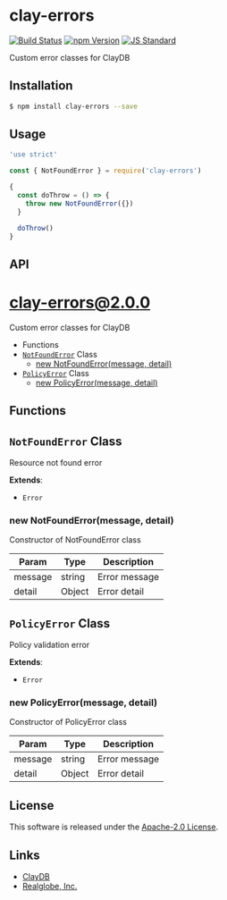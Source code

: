 clay-errors
==========

<!---
This file is generated by ape-tmpl. Do not update manually.
--->

<!-- Badge Start -->
<a name="badges"></a>

[![Build Status][bd_travis_com_shield_url]][bd_travis_com_url]
[![npm Version][bd_npm_shield_url]][bd_npm_url]
[![JS Standard][bd_standard_shield_url]][bd_standard_url]

[bd_repo_url]: https://github.com/realglobe-Inc/clay-errors
[bd_travis_url]: http://travis-ci.org/realglobe-Inc/clay-errors
[bd_travis_shield_url]: http://img.shields.io/travis/realglobe-Inc/clay-errors.svg?style=flat
[bd_travis_com_url]: http://travis-ci.com/realglobe-Inc/clay-errors
[bd_travis_com_shield_url]: https://api.travis-ci.com/realglobe-Inc/clay-errors.svg?token=aeFzCpBZebyaRijpCFmm
[bd_license_url]: https://github.com/realglobe-Inc/clay-errors/blob/master/LICENSE
[bd_codeclimate_url]: http://codeclimate.com/github/realglobe-Inc/clay-errors
[bd_codeclimate_shield_url]: http://img.shields.io/codeclimate/github/realglobe-Inc/clay-errors.svg?style=flat
[bd_codeclimate_coverage_shield_url]: http://img.shields.io/codeclimate/coverage/github/realglobe-Inc/clay-errors.svg?style=flat
[bd_gemnasium_url]: https://gemnasium.com/realglobe-Inc/clay-errors
[bd_gemnasium_shield_url]: https://gemnasium.com/realglobe-Inc/clay-errors.svg
[bd_npm_url]: http://www.npmjs.org/package/clay-errors
[bd_npm_shield_url]: http://img.shields.io/npm/v/clay-errors.svg?style=flat
[bd_standard_url]: http://standardjs.com/
[bd_standard_shield_url]: https://img.shields.io/badge/code%20style-standard-brightgreen.svg

<!-- Badge End -->


<!-- Description Start -->
<a name="description"></a>

Custom error classes for ClayDB

<!-- Description End -->


<!-- Overview Start -->
<a name="overview"></a>



<!-- Overview End -->


<!-- Sections Start -->
<a name="sections"></a>

<!-- Section from "doc/guides/01.Installation.md.hbs" Start -->

<a name="section-doc-guides-01-installation-md"></a>

Installation
-----

```bash
$ npm install clay-errors --save
```


<!-- Section from "doc/guides/01.Installation.md.hbs" End -->

<!-- Section from "doc/guides/02.Usage.md.hbs" Start -->

<a name="section-doc-guides-02-usage-md"></a>

Usage
---------

```javascript
'use strict'

const { NotFoundError } = require('clay-errors')

{
  const doThrow = () => {
    throw new NotFoundError({})
  }

  doThrow()
}

```


<!-- Section from "doc/guides/02.Usage.md.hbs" End -->

<!-- Section from "doc/guides/03.API.md.hbs" Start -->

<a name="section-doc-guides-03-a-p-i-md"></a>

API
---------

# clay-errors@2.0.0

Custom error classes for ClayDB

+ Functions
+ [`NotFoundError`](#clay-errors-classes) Class
  + [new NotFoundError(message, detail)](#clay-errors-classes-not-found-error-constructor)
+ [`PolicyError`](#clay-errors-classes) Class
  + [new PolicyError(message, detail)](#clay-errors-classes-policy-error-constructor)

## Functions



<a class='md-heading-link' name="clay-errors-classes"></a>

## `NotFoundError` Class

Resource not found error

**Extends**: 

+ `Error`



<a class='md-heading-link' name="clay-errors-classes-not-found-error-constructor" ></a>

### new NotFoundError(message, detail)

Constructor of NotFoundError class

| Param | Type | Description |
| ----- | --- | -------- |
| message | string | Error message |
| detail | Object | Error detail |


<a class='md-heading-link' name="clay-errors-classes"></a>

## `PolicyError` Class

Policy validation error

**Extends**: 

+ `Error`



<a class='md-heading-link' name="clay-errors-classes-policy-error-constructor" ></a>

### new PolicyError(message, detail)

Constructor of PolicyError class

| Param | Type | Description |
| ----- | --- | -------- |
| message | string | Error message |
| detail | Object | Error detail |







<!-- Section from "doc/guides/03.API.md.hbs" End -->


<!-- Sections Start -->


<!-- LICENSE Start -->
<a name="license"></a>

License
-------
This software is released under the [Apache-2.0 License](https://github.com/realglobe-Inc/clay-errors/blob/master/LICENSE).

<!-- LICENSE End -->


<!-- Links Start -->
<a name="links"></a>

Links
------

+ [ClayDB][clay_d_b_url]
+ [Realglobe, Inc.][realglobe,_inc__url]

[clay_d_b_url]: https://github.com/realglobe-Inc/claydb
[realglobe,_inc__url]: http://realglobe.jp

<!-- Links End -->
